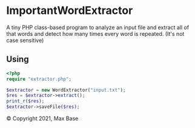 # ImportantWordExtractor

A tiny PHP class-based program to analyze an input file and extract all of that words and detect how many times every word is repeated. (It's not case sensitive)

## Using

```php
<?php
require "extractor.php";

$extractor = new WordExtractor("input.txt");
$res = $extractor->extract();
print_r($res);
$extractor->saveFile($res);
```

© Copyright 2021, Max Base
